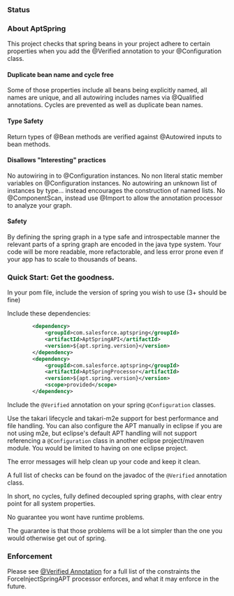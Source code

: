 ### Status ###

### About AptSpring ###

This project checks that spring beans in your project adhere to certain properties when you add the @Verified annotation to your @Configuration class.

#### Duplicate bean name and cycle free ####

Some of those properties include all beans being explicitly named, all names are unique, and all autowiring includes names via @Qualified annotations.  Cycles are prevented as well as duplicate bean names.  

#### Type Safety ####

Return types of @Bean methods are verified against @Autowired inputs to bean methods.

#### Disallows "Interesting" practices ####

No autowiring in to @Configuration instances.
No non literal static member variables on @Configuration instances.
No autowiring an unknown list of instances by type... instead encourages the construction of named lists.
No @ComponentScan, instead use @Import to allow the annotation processor to analyze your graph.

#### Safety ####

By defining the spring graph in a type safe and introspectable manner the relevant parts of a spring graph are encoded in the java type system.  Your code will be more readable, more refactorable, and less error prone even if your app has to scale to thousands of beans.

### Quick Start: Get the goodness. ###

In your pom file, include the version of spring you wish to use (3+ should be fine)

Include these dependencies:

```xml
        <dependency>
            <groupId>com.salesforce.aptspring</groupId>
            <artifactId>AptSpringAPI</artifactId>
            <version>${apt.spring.version}</version>
        </dependency>
        <dependency>
            <groupId>com.salesforce.aptspring</groupId>
            <artifactId>AptSpringProcessor</artifactId>
            <version>${apt.spring.version}</version>
            <scope>provided</scope>
        </dependency>
```

Include the <code>@Verified</code> annotation on your spring <code>@Configuration</code> classes.

Use the takari lifecycle and takari-m2e support for best performance and file handling.
You can also configure the APT manually in eclipse if you are not using m2e, but eclipse's default APT handling will not support referencing a <code>@Configuration</code> class in another eclipse project/maven module.   You would be limited to having on one eclipse project.

The error messages will help clean up your code and keep it clean.

A full list of checks can be found on the javadoc of the <code>@Verified</code> annotation class.

In short, no cycles, fully defined decoupled spring graphs, with clear entry point for all system properties.

No guarantee you wont have runtime problems.

The guarantee is that those problems will be a lot simpler than the one you would otherwise get out of spring.

### Enforcement ###

Please see [@Verified Annotation](./AptSpringProcessor/src/main/java/com/salesforce/aptspring/Verified.java) for a full list of the
constraints the ForceInjectSpringAPT processor enforces, and what it may enforce in the future.
